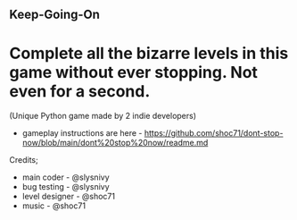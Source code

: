 ## Keep-Going-On

# Complete all the bizarre levels in this game without ever stopping. Not even for a second.

(Unique Python game made by 2 indie developers)
- gameplay instructions are here - https://github.com/shoc71/dont-stop-now/blob/main/dont%20stop%20now/readme.md

Credits;
- main coder - @slysnivy
- bug testing - @slysnivy
- level designer - @shoc71
- music - @shoc71
